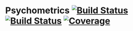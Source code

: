 # Psychometrics [![Build Status](https://travis-ci.com/athulsudheesh/Psychometrics.jl.svg?branch=master)](https://travis-ci.com/athulsudheesh/Psychometrics.jl) [![Build Status](https://ci.appveyor.com/api/projects/status/github/athulsudheesh/Psychometrics.jl?svg=true)](https://ci.appveyor.com/project/athulsudheesh/Psychometrics-jl) [![Coverage](https://codecov.io/gh/athulsudheesh/Psychometrics.jl/branch/master/graph/badge.svg)](https://codecov.io/gh/athulsudheesh/Psychometrics.jl)
